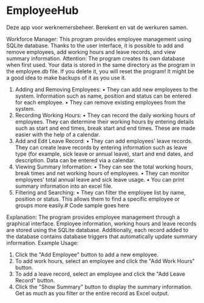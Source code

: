 # EmployeeHub
Deze app voor werknemersbeheer. Berekent en vat de werkuren samen.

Workforce Manager:
This program provides employee management using SQLite database. Thanks to the user interface, it is possible to add and remove employees, add working hours and leave records, and view summary information.
Attention: The program creates its own database when first used. Your data is stored in the same directory as the program in the employee.db file. If you delete it, you will reset the program! It might be a good idea to make backups of it as you use it.
1. Adding and Removing Employees:
• They can add new employees to the system. Information such as name, position and status can be entered for each employee.
• They can remove existing employees from the system.
2. Recording Working Hours:
• They can record the daily working hours of employees. They can determine their working hours by entering details such as start and end times, break start and end times. These are made easier with the help of a calendar.
3. Add and Edit Leave Record:
• They can add employees' leave records. They can create leave records by entering information such as leave type (for example, sick leave or annual leave), start and end dates, and description. Data can be entered via a calendar.
4. Viewing Summary Information:
• They can see the total working hours, break times and net working hours of employees.
• They can monitor employees' total annual leave and sick leave usage.
• You can print summary information into an excel file.
5. Filtering and Searching:
• They can filter the employee list by name, position or status. This allows them to find a specific employee or groups more easily.# Code sample goes here


Explanation:
The program provides employee management through a graphical interface. Employee information, working hours and leave records are stored using the SQLite database. Additionally, each record added to the database contains database triggers that automatically update summary information.
Example Usage:
1. Click the "Add Employee" button to add a new employee.
2. To add work hours, select an employee and click the "Add Work Hours" button.
3. To add a leave record, select an employee and click the "Add Leave Record" button.
4. Click the "Show Summary" button to display the summary information. Get as much as you filter or the entire record as Excel output.
